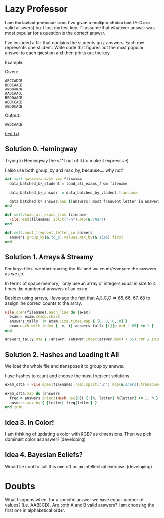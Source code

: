 # Lazy Professor

I am the laziest professor ever. I've given a multiple choice test (A-D are valid answers) but I lost my test key. I'll assume that whatever answer was most popular for a question is the correct answer.

I've included a file that contains the students quiz answers. Each row represents one student. Write code that figures out the most popular answer to each question and then prints out the key.

Example:

Given:

```
ABCCADCB
DDDCAACB
ABDDABCB
AADCAACC
BBDDAACB
ABDCCABB
ABDDCACB
```

Output:

`ABDCAACB`

[test.txt](https://github.com/SeaRbSg/braincandy/blob/master/lazy-professor/test.txt)

## Solution 0. Hemingway

Trying to Hemingway the s#^t out of it (to make it expressive).

I also use both group_by and max_by, because.... why not?

```ruby
def self.generate_exam_key filename
  data_batched_by_student = load_all_exams_from filename

  data_batched_by_answer  = data_batched_by_student.transpose

  data_batched_by_answer.map {|answers| most_frequent_letter_in answers}.join
end

def self.load_all_exams_from filename
  File.read(filename).split("\n").map(&:chars)
end

def self.most_frequent_letter_in answers
  answers.group_by(&:to_s).values.max_by(&:size).first
end
```

## Solution 1. Arrays & Streamy

For large files, we start reading the file and we count/compute the answers as we go.

In terms of space memory, I only use an array of integers equal in size to 4 times the number of answers of an exam.

Besides using arrays, I leverage the fact that A,B,C,D => 65, 66, 67, 68 to assign the correct counts to the array.

```ruby
File.open(filename).each_line do |exam|
  exam = exam.chomp.chars
  answers_tally ||= exam.size.times.map { [0, 0, 0, 0] }
  exam.each_with_index { |e, i| answers_tally [i][e.ord - 65] += 1 }
end

answers_tally.map { |answer| (answer.index(answer.max) + 65).chr }.join
```

## Solution 2. Hashes and Loading it All

We load the whole file and transpose it to group by answer.

I use hashes to count and choose the most frequent solutions.

```ruby
exam_data = File.open(filename).read.split("\n").map(&:chars).transpose

exam_data.map do |answers|
  freq = answers.inject(Hash.new(0)) { |h, letter| h[letter] += 1; h }
  answers.max_by { |letter| freq[letter] }
end.join
```

## Idea 3. In Color!

I am thinking of updating a color with RGB? as dimensions. Then we pick dominant color as answer? (developing)

## Idea 4. Bayesian Beliefs?

Would be cool to pull this one off as an intellectual exercise. (developing)

# Doubts

What happens when, for a specific answer we have equal number of values? (i.e. AABBCD). Are both A and B valid answers? I am choosing the first one in alphabetical order.


